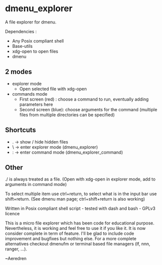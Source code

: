 # dmenu_explorer

A file explorer for dmenu.

Dependencies :
- Any Posix compliant shell
- Base-utils
- xdg-open to open files
- dmenu

## 2 modes

- explorer mode
	- Open selected file with xdg-open
- commands mode
	- First screen (red) : choose a command to run, eventually adding parameters here
	- Second screen (blue): choose arguments for the command (multiple files from multiple directories can be specified)

## Shortcuts
- . -> show / hide hidden files
- \\ -> enter explorer mode (dmenu_explorer)
- : -> enter command mode (dmenu_explorer_command)

## Other

./ is always treated as a file. (Open with xdg-open in explorer mode, add to arguments in command mode)

To select multiple item use ctrl+return, to select what is in the input bar use shift+return. (See dmenu man page; ctrl+shift+return is also working)

Written in Posix compliant shell script - tested with dash and bash - GPLv3 licence

This is a micro file explorer which has been code for educational purpose. Nevertheless, it is working and feel free to use it if you like it.
It is now consider complete in term of feature. I'll be glad to include code improvement and bugfixes but nothing else.
For a more complete alternatives checkout dmenufm or terminal based file managers (lf, nnn, ranger, ...).

~Aeredren
